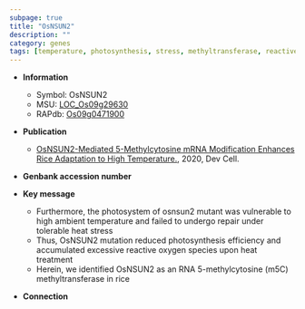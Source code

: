 ```yaml
---
subpage: true
title: "OsNSUN2"
description: ""
category: genes
tags: [temperature, photosynthesis, stress, methyltransferase, reactive oxygen species, heat stress, Heat Stress, photosystem]
---
```


* **Information**  
    + Symbol: OsNSUN2  
    + MSU: [LOC_Os09g29630](http://rice.plantbiology.msu.edu/cgi-bin/ORF_infopage.cgi?orf=LOC_Os09g29630)  
    + RAPdb: [Os09g0471900](http://rapdb.dna.affrc.go.jp/viewer/gbrowse_details/irgsp1?name=Os09g0471900)  

* **Publication**  
    + [OsNSUN2-Mediated 5-Methylcytosine mRNA Modification Enhances Rice Adaptation to High Temperature.](http://www.ncbi.nlm.nih.gov/pubmed?term=OsNSUN2-Mediated+5-Methylcytosine+mRNA+Modification+Enhances+Rice+Adaptation+to+High+Temperature.%5BTitle%5D), 2020, Dev Cell.

* **Genbank accession number**  

* **Key message**  
    + Furthermore, the photosystem of osnsun2 mutant was vulnerable to high ambient temperature and failed to undergo repair under tolerable heat stress
    + Thus, OsNSUN2 mutation reduced photosynthesis efficiency and accumulated excessive reactive oxygen species upon heat treatment
    + Herein, we identified OsNSUN2 as an RNA 5-methylcytosine (m5C) methyltransferase in rice

* **Connection**  



